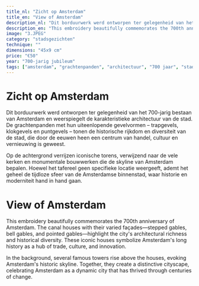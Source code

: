 ```yaml
---
title_nl: "Zicht op Amsterdam"
title_en: "View of Amsterdam"
description_nl: "Dit borduurwerk werd ontworpen ter gelegenheid van het 700-jarig bestaan van Amsterdam en weerspiegelt de karakteristieke architectuur van de stad."
description_en: "This embroidery beautifully commemorates the 700th anniversary of Amsterdam, showcasing the city's characteristic architecture with its varied canal house façades."
image: "3.JPEG"
category: "stadsgezichten"
technique: ""
dimensions: "45x9 cm"
price: "€50"
year: "700-jarig jubileum"
tags: ["amsterdam", "grachtenpanden", "architectuur", "700 jaar", "stadsgezicht", "jubileum"]
---
```


# Zicht op Amsterdam

Dit borduurwerk werd ontworpen ter gelegenheid van het 700-jarig bestaan van Amsterdam en weerspiegelt de karakteristieke architectuur van de stad. De grachtenpanden met hun uiteenlopende gevelvormen – trapgevels, klokgevels en puntgevels – tonen de historische rijkdom en diversiteit van de stad, die door de eeuwen heen een centrum van handel, cultuur en vernieuwing is geweest.

Op de achtergrond verrijzen iconische torens, verwijzend naar de vele kerken en monumentale bouwwerken die de skyline van Amsterdam bepalen. Hoewel het tafereel geen specifieke locatie weergeeft, ademt het geheel de tijdloze sfeer van de Amsterdamse binnenstad, waar historie en moderniteit hand in hand gaan.

# View of Amsterdam

This embroidery beautifully commemorates the 700th anniversary of Amsterdam. The canal houses with their varied façades—stepped gables, bell gables, and pointed gables—highlight the city's architectural richness and historical diversity. These iconic houses symbolize Amsterdam's long history as a hub of trade, culture, and innovation.

In the background, several famous towers rise above the houses, evoking Amsterdam's historic skyline. Together, they create a distinctive cityscape, celebrating Amsterdam as a dynamic city that has thrived through centuries of change.
